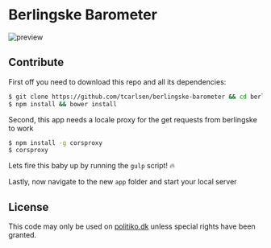 # Berlingske Barometer

![preview](https://dl.dropboxusercontent.com/u/2714001/embeded/berlingske-barometer.png)


## Contribute

First off you need to download this repo and all its dependencies:

```bash
$ git clone https://github.com/tcarlsen/berlingske-barometer && cd berlingske-barometer
$ npm install && bower install
```

Second, this app needs a locale proxy for the get requests from berlingske to work

```bash
$ npm install -g corsproxy
$ corsproxy
```

Lets fire this baby up by running the `gulp` script! :fire:

Lastly, now navigate to the new `app` folder and start your local server

## License

This code may only be used on [politiko.dk](http://www.politiko.dk) unless special rights have been granted.
